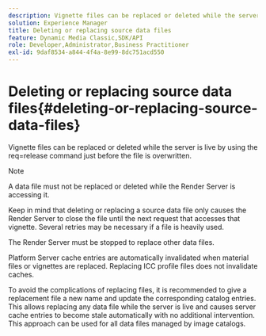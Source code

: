 ```yaml
---
description: Vignette files can be replaced or deleted while the server is live by using the req=release command just before the file is overwritten.
solution: Experience Manager
title: Deleting or replacing source data files
feature: Dynamic Media Classic,SDK/API
role: Developer,Administrator,Business Practitioner
exl-id: 9daf8534-a844-4f4a-8e99-8dc751acd550
---
```

# Deleting or replacing source data files{#deleting-or-replacing-source-data-files}

Vignette files can be replaced or deleted while the server is live by using the req=release command just before the file is overwritten.

>[!NOTE]
>
>A data file must not be replaced or deleted while the Render Server is accessing it.

Keep in mind that deleting or replacing a source data file only causes the Render Server to close the file until the next request that accesses that vignette. Several retries may be necessary if a file is heavily used.

The Render Server must be stopped to replace other data files.

Platform Server cache entries are automatically invalidated when material files or vignettes are replaced. Replacing ICC profile files does not invalidate caches.

To avoid the complications of replacing files, it is recommended to give a replacement file a new name and update the corresponding catalog entries. This allows replacing any data file while the server is live and causes server cache entries to become stale automatically with no additional intervention. This approach can be used for all data files managed by image catalogs.
